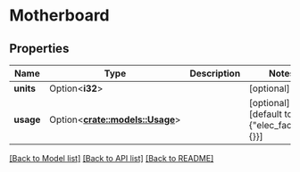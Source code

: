 # Motherboard

## Properties

Name | Type | Description | Notes
------------ | ------------- | ------------- | -------------
**units** | Option<**i32**> |  | [optional]
**usage** | Option<[**crate::models::Usage**](Usage.md)> |  | [optional][default to {"elec_factors":{}}]

[[Back to Model list]](../README.md#documentation-for-models) [[Back to API list]](../README.md#documentation-for-api-endpoints) [[Back to README]](../README.md)


